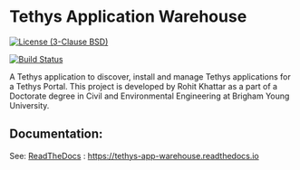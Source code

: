 # Tethys Application Warehouse

[![License (3-Clause BSD)](https://img.shields.io/badge/license-BSD%203--Clause-yellow.svg)](https://github.com/BYU-Hydroinformatics/warehouse/blob/master/LICENSE)

[![Build Status](https://github.com/BYU-Hydroinformatics/warehouse/workflows/main/badge.svg)](https://github.com/BYU-Hydroinformatics/warehouse/actions)

A Tethys application to discover, install and manage Tethys applications for a Tethys Portal. This project is developed by Rohit Khattar as a part of a Doctorate degree in Civil and Environmental Engineering at Brigham Young University.

## Documentation:

See: [ReadTheDocs](https://tethys-app-warehouse.readthedocs.io/en/latest) : https://tethys-app-warehouse.readthedocs.io
